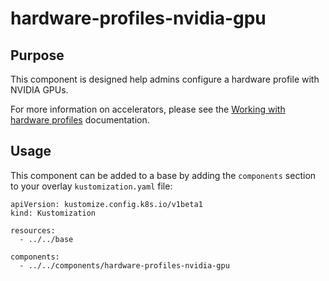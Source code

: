 # hardware-profiles-nvidia-gpu

## Purpose
This component is designed help admins configure a hardware profile with NVIDIA GPUs.

For more information on accelerators, please see the [Working with hardware profiles](https://docs.redhat.com/en/documentation/red_hat_openshift_ai_self-managed/2-latest/html/working_with_accelerators/working-with-hardware-profiles_accelerators#working-with-hardware-profiles_accelerators) documentation.

## Usage

This component can be added to a base by adding the `components` section to your overlay `kustomization.yaml` file:

```
apiVersion: kustomize.config.k8s.io/v1beta1
kind: Kustomization

resources:
  - ../../base

components:
  - ../../components/hardware-profiles-nvidia-gpu
```
